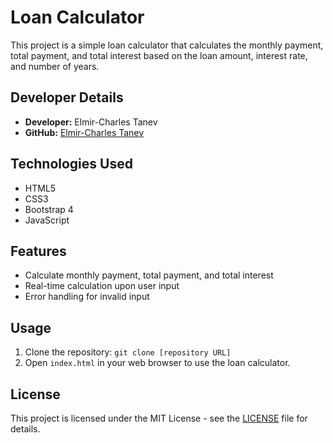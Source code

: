 # Loan Calculator

This project is a simple loan calculator that calculates the monthly payment, total payment, and total interest based on the loan amount, interest rate, and number of years.

## Developer Details
- **Developer:** Elmir-Charles Tanev
- **GitHub:** [Elmir-Charles Tanev](https://github.com/charlestanev)

## Technologies Used
- HTML5
- CSS3
- Bootstrap 4
- JavaScript

## Features
- Calculate monthly payment, total payment, and total interest
- Real-time calculation upon user input
- Error handling for invalid input

## Usage
1. Clone the repository: `git clone [repository URL]`
2. Open `index.html` in your web browser to use the loan calculator.

## License
This project is licensed under the MIT License - see the [LICENSE](LICENSE) file for details.
